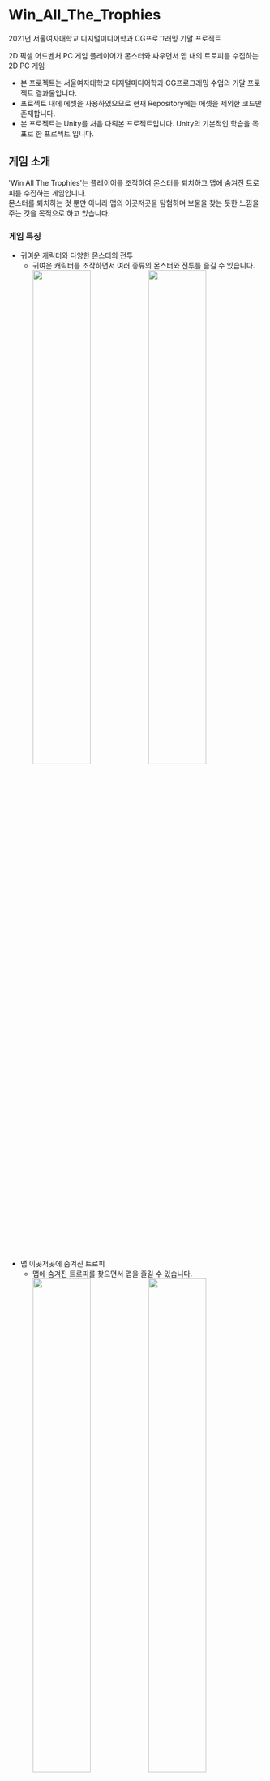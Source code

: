 # Win_All_The_Trophies
2021년 서울여자대학교 디지털미디어학과 CG프로그래밍 기말 프로젝트<br/>

2D 픽셀 어드벤처 PC 게임
플레이어가 몬스터와 싸우면서 맵 내의 트로피를 수집하는 2D PC 게임
* 본 프로젝트는 서울여자대학교 디지털미디어학과 CG프로그래밍 수업의 기말 프로젝트 결과물입니다.
* 프로젝트 내에 에셋을 사용하였으므로 현재 Repository에는 에셋을 제외한 코드만 존재합니다.
* 본 프로젝트는 Unity를 처음 다뤄본 프로젝트입니다. Unity의 기본적인 학습을 목표로 한 프로젝트 입니다.

## 게임 소개
'Win All The Trophies'는 플레이어를 조작하여 몬스터를 퇴치하고 맵에 숨겨진 트로피를 수집하는 게임입니다.<br/>
몬스터를 퇴치하는 것 뿐만 아니라 맵의 이곳저곳을 탐험하며 보물을 찾는 듯한 느낌을 주는 것을 목적으로 하고 있습니다.<br/>

### 게임 특징
* 귀여운 캐릭터와 다양한 몬스터의 전투
  * 귀여운 캐릭터를 조작하면서 여러 종류의 몬스터와 전투를 즐길 수 있습니다.
  <br/><img width="50%" src="https://github.com/user-attachments/assets/e6188484-fb74-4000-8fa2-54f491866f95"/><img width="50%" src="https://github.com/user-attachments/assets/2a8fa887-1928-47d8-973e-2864d147f16b"/>
* 맵 이곳저곳에 숨겨진 트로피
  * 맵에 숨겨진 트로피를 찾으면서 맵을 즐길 수 있습니다.
  <br/><img width="50%" src="https://github.com/user-attachments/assets/c9163176-c719-4c2f-aa98-760b5f6e9d24"/><img width="50%" src="https://github.com/user-attachments/assets/7dd78448-97a8-4db5-928f-26c9da270514"/>
## 프로젝트 개요
### 개발 기간
* 2021.05 - 2021.06 (약 1개월)
### 개발 환경
* Unity 2019.1.10
### 수행업무
개인 프로젝트입니다.
* 씬 이동 제작
  * LoadScene() 활용한 씬 이동 제작
* 스테이지 제작
  * 난이도에 따른 스테이지 4개 제작
  * 스테이지에 따른 카메라 컨트롤 제작
    * 카메라 좌표를 활용한 카메라 이동 제한
* 플레이어 조작 제작
  * 충돌처리를 통한 아이템 및 트로피 획득, 피격, 게임 클리어 제작
  * Input을 활용한 키보드 입력에 따른 플레이어 이동, 점프, 2단 점프, 공격 제작
  * 플레이어 애니메이션 적용
* 적 및 장애물의 이동, 피격 제작
  * 충돌처리를 통한 적 이동 및 피격 제작
  * 적 애니메이션 적용
* AudioSource를 활용한 게임 사운드 적용
* 트로피 개수 데이터 관리
  * static을 사용한 획득한 트로피 개수 관리
## 프로젝트 성과
* 서울여자대학교 CG프로그래밍 수업 기말 프로젝트 성적 만점
